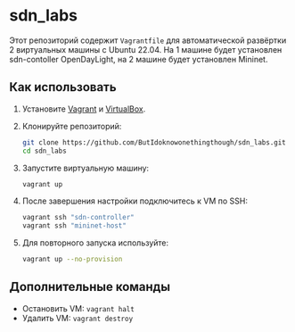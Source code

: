# sdn_labs

Этот репозиторий содержит `Vagrantfile` для автоматической развёртки 2 виртуальных машины с Ubuntu 22.04. На 1 машине будет установлен sdn-contoller OpenDayLight, на 2 машине будет установлен Mininet.

## Как использовать

1. Установите [Vagrant](https://drive.google.com/file/d/135jOX1ZB2_PfssNw6KiVQj-vvbXKZOR1/view?usp=sharing) и [VirtualBox](https://www.virtualbox.org/).
2. Клонируйте репозиторий:
   ```bash
   git clone https://github.com/ButIdoknowonethingthough/sdn_labs.git
   cd sdn_labs
   ```
3. Запустите виртуальную машину:
   ```bash
   vagrant up
   ```
4. После завершения настройки подключитесь к VM по SSH:
   ```bash
   vagrant ssh "sdn-controller"
   vagrant ssh "mininet-host"
   ```

5. Для повторного запуска используйте:
   ```bash
   vagrant up --no-provision
   
   ```

## Дополнительные команды
- Остановить VM: `vagrant halt`
- Удалить VM: `vagrant destroy`

